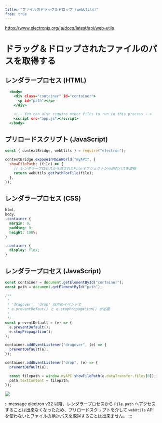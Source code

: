 ```yaml
---
title: "ファイルのドラッグ＆ドロップ (webUtils)"
free: true
---
```


https://www.electronjs.org/ja/docs/latest/api/web-utils

# ドラッグ＆ドロップされたファイルのパスを取得する

## レンダラープロセス (HTML)

```html:index.html
  <body>
    <div class="container" id="container">
      <p id="path"></p>
    </div>

    <!-- You can also require other files to run in this process -->
    <script src="app.js"></script>
  </body>
```

## プリロードスクリプト (JavaScript)

```javascript:preload.js
const { contextBridge, webUtils } = require("electron");

contextBridge.exposeInMainWorld("myAPI", {
  showFilePath: (file) => {
    // レンダラープロセスから渡されたFileオブジェクトから絶対パスを取得
    return webUtils.getPathForFile(file);
  },
});
```

## レンダラープロセス (CSS)

```css:styles.css
html,
body,
.container {
  margin: 0;
  padding: 0;
  height: 100%;
}

.container {
  display: flex;
}
```

## レンダラープロセス (JavaScript)

```javascript:app.js
const container = document.getElementById("container");
const path = document.getElementById("path");

/**
 *
 * 'dragover', 'drop' 双方のイベントで
 * e.preventDefaut() と e.stopPropagation() が必要
 *
 */
const preventDefault = (e) => {
  e.preventDefault();
  e.stopPropagation();
};

container.addEventListener("dragover", (e) => {
  preventDefault(e);
});

container.addEventListener("drop", (e) => {
  preventDefault(e);

  const filepath = window.myAPI.showFilePath(e.dataTransfer.files[0]);
  path.textContent = filepath;
});
```

![](https://storage.googleapis.com/zenn-user-upload/5d4665bbe05b-20241015.png)

:::message
electron v32 以降、レンダラープロセスから `File.path` へアクセスすることは出来なくなったため、プリロードスクリプトを介して `webUtils` API を使わないとファイルの絶対パスを取得することは出来ません。
:::
